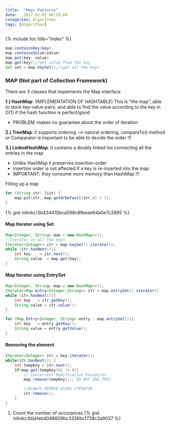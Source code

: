 ```yaml
---
title:  "Maps Patterns"
date:   2017-02-02 00:20:00
categories: Algorithms
tags: [Algorithms]
---
```


{% include toc title="Index" %}

```java
map.containsKey(key)
map.containsValue(value)
map.put(key, value)
map.get(key);//get value from the key
Set set = map.keySet();//get all the keys
```

### MAP (Not part of Collection Framework)

There are 3 classes that implements the Map interface

 **1.) HashMap**: (IMPLEMENTATION OF HASHTABLE) This is "the map", able to store key-value pairs, and able to find the value according to the key in O(1) if the hash function is perfect/good
 * PROBLEM: makes no guarantee about the order of iteration

 **2.) TreeMap**: it supports ordering --> natural ordering, compareTo() method or Comparator is important to be able to decide the order !!!

 **3.) LinkedHashMap**: it contains a doubly linked list connecting all the entries in the map
 * Unlike HashMap it preserves insertion-order
 * insertion order is not affected if a key is re-inserted into the map
 * IMPORTANT: they consume more memory than HashMap !!!

Filling up a map

```java
for (String str: list) {
    map.put(str, map.getOrDefault(str,0) + 1);
}
```
{% gist nitinkc/3b434410bca596c8fbeae64a0e7c2895 %}

#### Map Iterator using Set

```java
Map<Integer, String> map = new HashMap<>();
//Iterator on all the keys
Iterator<Integer> itr = map.keySet().iterator();
while (itr.hasNext()){
    int key    = itr.next();
    String value  = map.get(key);
}
```




#### Map Iterator using EntrySet

```java
Map<Integer, String> map = new HashMap<>();
Iterator<Map.Entry<Integer,String>> itr = map.entrySet().iterator()
while (itr.hasNext()){
    int key   = itr.getKey();
    String value = itr.value();
}

for (Map.Entry<Integer, String> entry : map.entrySet()){
    int key   = entry.getKey();
    String value = entry.getValue();
}
```

#### Removing the element

```java
Iterator<Integer> itr = key.iterator();
while(itr.hasNext()) {
    int tempKey = itr.next();
    if(map.get(tempKey)%2 != 0){
        // Concurrent Modification Exception
        map.remove(tempKey);// DO NOT USE THIS

        //ALWAYS REMOVE USING ITERATOR
        itr.remove();
    }
}
```



1. Count the number of occurances
{% gist nitinkc/bba1ebd048609bc3336bcf738c2a9037 %}
